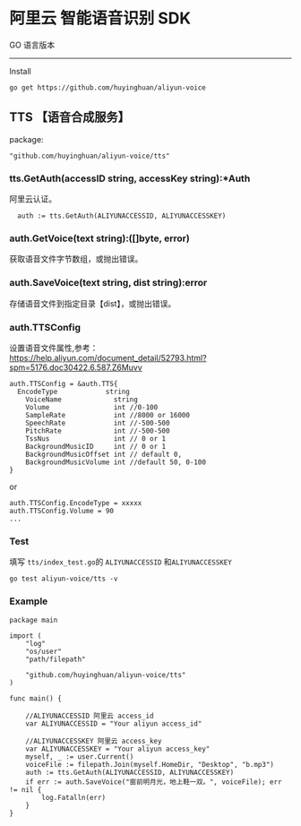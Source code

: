 # 阿里云 智能语音识别 SDK

  GO 语言版本

----------------------------

Install

```
go get https://github.com/huyinghuan/aliyun-voice
```

## TTS 【语音合成服务】

package:
```
"github.com/huyinghuan/aliyun-voice/tts"
```

### tts.GetAuth(accessID string, accessKey string):*Auth

阿里云认证。
```
  auth := tts.GetAuth(ALIYUNACCESSID, ALIYUNACCESSKEY)
```

### auth.GetVoice(text string):([]byte, error)

获取语音文件字节数组，或抛出错误。

###  auth.SaveVoice(text string, dist string):error

存储语音文件到指定目录【dist】，或抛出错误。

### auth.TTSConfig

设置语音文件属性,参考：https://help.aliyun.com/document_detail/52793.html?spm=5176.doc30422.6.587.Z6Muvv

```
auth.TTSConfig = &auth.TTS{
  EncodeType            string
	VoiceName             string
	Volume                int //0-100
	SampleRate            int //8000 or 16000
	SpeechRate            int //-500-500
	PitchRate             int //-500-500
	TssNus                int // 0 or 1
	BackgroundMusicID     int // 0 or 1
	BackgroundMusicOffset int // default 0,
	BackgroundMusicVolume int //default 50, 0-100
}
```

or 

```
auth.TTSConfig.EncodeType = xxxxx 
auth.TTSConfig.Volume = 90
...
```

### Test

填写 `tts/index_test.go`的 `ALIYUNACCESSID` 和`ALIYUNACCESSKEY`

```
go test aliyun-voice/tts -v
```

### Example

```
package main

import (
	"log"
	"os/user"
	"path/filepath"

	"github.com/huyinghuan/aliyun-voice/tts"
)

func main() {

	//ALIYUNACCESSID 阿里云 access_id
	var ALIYUNACCESSID = "Your aliyun access_id"

	//ALIYUNACCESSKEY 阿里云 access_key
	var ALIYUNACCESSKEY = "Your aliyun access_key"
	myself, _ := user.Current()
	voiceFile := filepath.Join(myself.HomeDir, "Desktop", "b.mp3")
	auth := tts.GetAuth(ALIYUNACCESSID, ALIYUNACCESSKEY)
	if err := auth.SaveVoice("窗前明月光，地上鞋一双。", voiceFile); err != nil {
		log.Fatalln(err)
	}
}
```
